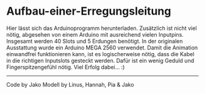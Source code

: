 # Aufbau-einer-Erregungsleitung

Hier lässt sich das Arduinoprogramm herunterladen.
Zusätzlich ist nicht viel nötig, abgesehen von einem Arduino mit ausreichend vielen Inputpins. Insgesamt werden 40 Slots und 5 Erdungen
benötigt.
In der originalen Ausstattung wurde ein Arduino MEGA 2560 verwendet.
Damit die Animation einwandfrei funktionieren kann, ist es logischerweise nötig, dass die Kabel in die richtigen Inputslots gesteckt
werden. Dafür ist ein wenig Geduld und Fingerspitzengefühl nötig. Viel Erfolg dabei... :)

---
Code by Jako
Modell by Linus, Hannah, Pia & Jako
